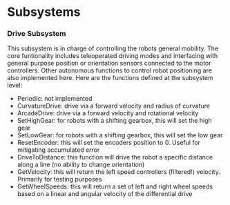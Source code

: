 # Subsystems

### Drive Subsystem
This subsystem is in charge of controlling the robots general mobility. The core funtionality includes teleoperated driving modes and interfacing with general purpose position or orientation sensors connected to the motor controllers. Other autonomous functions to control robot positioning are also implemented here. Here are the functions defined at the subsystem level:
- Periodic: not implemented
- CurvatureDrive: drive via a forward velocity and radius of curvature
- ArcadeDrive: drive via a forward velocity and rotational velocity
- SetHighGear: for robots with a shifting gearbox, this will set the high gear
- SetLowGear: for robots with a shifting gearbox, this will set the low gear
- ResetEncoder: this will set the encoders position to 0. Useful for mitigating accumulated error
- DriveToDistance: this function will drive the robot a specific distance along a line (no ability to change orientation)
- GetVelocity: this will return the left speed controllers (filtered!) velocity. Primarily for testing purposes
- GetWheelSpeeds: this will return a set of left and right wheel speeds based on a linear and angular velocity of the differential drive
